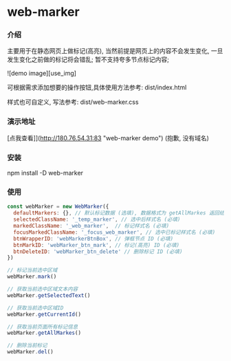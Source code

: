 # web-marker

### 介绍
主要用于在静态网页上做标记(高亮), 当然前提是网页上的内容不会发生变化, 一旦发生变化之前做的标记将会错乱;
暂不支持夸多节点标记内容;

![demo image][use_img]

可根据需求添加想要的操作按钮,具体使用方法参考:
dist/index.html

样式也可自定义, 写法参考:
dist/web-marker.css

### 演示地址
[点我查看]](http://180.76.54.31:83 "web-marker demo")
(抱歉, 没有域名)


### 安装
npm install -D web-marker

### 使用
```javascript
const webMarker = new WebMarker({
  defaultMarkers: {}, // 默认标记数据 (选填), 数据格式为 getAllMarkes 返回结果
  selectedClassName: '_temp_marker', // 选中后样式名 (必填)
  markedClassName: '_web_marker',  // 标记样式名 (必填)
  focusMarkedClassName: '_focus_web_marker', // 选中已标记样式名 (必填)
  btnWrapperID: 'webMarkerBtnBox', // 弹框节点 ID (必填)
  btnMarkID: 'webMarker_btn_mark', // 标记(高亮) ID (必填)
  btnDeleteID: 'webMarker_btn_delete' // 删除标记 ID (必填)
})

// 标记当前选中区域
webMarker.mark()

// 获取当前选中区域文本内容
webMarker.getSelectedText()

// 获取当前选中区域ID
webMarker.getCurrentId()

// 获取当前页面所有标记信息
webMarker.getAllMarkes()

// 删除当前标记
webMarker.del()

```
